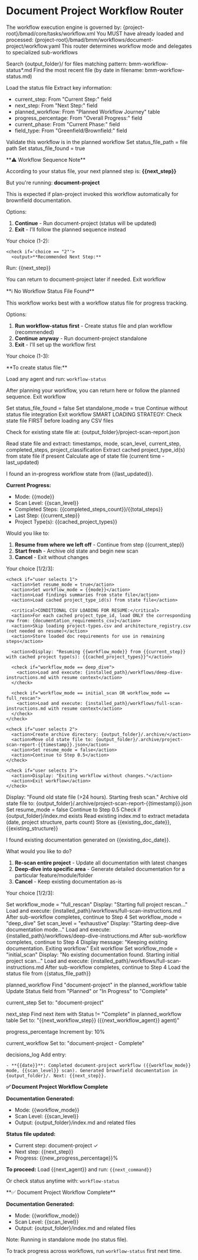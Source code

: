 # Document Project Workflow Router

<workflow>

<critical>The workflow execution engine is governed by: {project-root}/bmad/core/tasks/workflow.xml</critical>
<critical>You MUST have already loaded and processed: {project-root}/bmad/bmm/workflows/document-project/workflow.yaml</critical>
<critical>This router determines workflow mode and delegates to specialized sub-workflows</critical>

<step n="1" goal="Check and load workflow status file">

<action>Search {output_folder}/ for files matching pattern: bmm-workflow-status\*.md</action>
<action>Find the most recent file (by date in filename: bmm-workflow-status.md)</action>

<check if="exists">
  <action>Load the status file</action>
  <action>Extract key information:</action>

- current_step: From "Current Step:" field
- next_step: From "Next Step:" field
- planned_workflow: From "Planned Workflow Journey" table
- progress_percentage: From "Overall Progress:" field
- current_phase: From "Current Phase:" field
- field_type: From "Greenfield/Brownfield:" field

<action>Validate this workflow is in the planned workflow</action>
<action>Set status_file_path = file path</action>
<action>Set status_file_found = true</action>

  <check if='next_step != "document-project"'>
    <ask>**⚠️ Workflow Sequence Note**

According to your status file, your next planned step is: **{{next_step}}**

But you're running: **document-project**

This is expected if plan-project invoked this workflow automatically for brownfield documentation.

Options:

1. **Continue** - Run document-project (status will be updated)
2. **Exit** - I'll follow the planned sequence instead

Your choice (1-2):</ask>

    <check if='choice == "2"'>
      <output>**Recommended Next Step:**

Run: {{next_step}}

You can return to document-project later if needed.
</output>
<action>Exit workflow</action>
</check>
</check>
</check>

<check if="not exists">
  <ask>**ℹ️ No Workflow Status File Found**

This workflow works best with a workflow status file for progress tracking.

Options:

1. **Run workflow-status first** - Create status file and plan workflow (recommended)
2. **Continue anyway** - Run document-project standalone
3. **Exit** - I'll set up the workflow first

Your choice (1-3):</ask>

  <check if='choice == "1"'>
    <output>**To create status file:**

Load any agent and run: `workflow-status`

After planning your workflow, you can return here or follow the planned sequence.
</output>
<action>Exit workflow</action>
</check>

  <check if='choice == "2"'>
    <action>Set status_file_found = false</action>
    <action>Set standalone_mode = true</action>
    <action>Continue without status file integration</action>
  </check>

  <check if='choice == "3"'>
    <action>Exit workflow</action>
  </check>
</check>

</step>

<step n="2" goal="Check for resumability and determine workflow mode">
<critical>SMART LOADING STRATEGY: Check state file FIRST before loading any CSV files</critical>

<action>Check for existing state file at: {output_folder}/project-scan-report.json</action>

<check if="project-scan-report.json exists">
  <action>Read state file and extract: timestamps, mode, scan_level, current_step, completed_steps, project_classification</action>
  <action>Extract cached project_type_id(s) from state file if present</action>
  <action>Calculate age of state file (current time - last_updated)</action>

<ask>I found an in-progress workflow state from {{last_updated}}.

**Current Progress:**

- Mode: {{mode}}
- Scan Level: {{scan_level}}
- Completed Steps: {{completed_steps_count}}/{{total_steps}}
- Last Step: {{current_step}}
- Project Type(s): {{cached_project_types}}

Would you like to:

1. **Resume from where we left off** - Continue from step {{current_step}}
2. **Start fresh** - Archive old state and begin new scan
3. **Cancel** - Exit without changes

Your choice [1/2/3]:
</ask>

    <check if="user selects 1">
      <action>Set resume_mode = true</action>
      <action>Set workflow_mode = {{mode}}</action>
      <action>Load findings summaries from state file</action>
      <action>Load cached project_type_id(s) from state file</action>

      <critical>CONDITIONAL CSV LOADING FOR RESUME:</critical>
      <action>For each cached project_type_id, load ONLY the corresponding row from: {documentation_requirements_csv}</action>
      <action>Skip loading project-types.csv and architecture_registry.csv (not needed on resume)</action>
      <action>Store loaded doc requirements for use in remaining steps</action>

      <action>Display: "Resuming {{workflow_mode}} from {{current_step}} with cached project type(s): {{cached_project_types}}"</action>

      <check if="workflow_mode == deep_dive">
        <action>Load and execute: {installed_path}/workflows/deep-dive-instructions.md with resume context</action>
      </check>

      <check if="workflow_mode == initial_scan OR workflow_mode == full_rescan">
        <action>Load and execute: {installed_path}/workflows/full-scan-instructions.md with resume context</action>
      </check>
    </check>

    <check if="user selects 2">
      <action>Create archive directory: {output_folder}/.archive/</action>
      <action>Move old state file to: {output_folder}/.archive/project-scan-report-{{timestamp}}.json</action>
      <action>Set resume_mode = false</action>
      <action>Continue to Step 0.5</action>
    </check>

    <check if="user selects 3">
      <action>Display: "Exiting workflow without changes."</action>
      <action>Exit workflow</action>
    </check>

  </check>

  <check if="state file age >= 24 hours">
    <action>Display: "Found old state file (>24 hours). Starting fresh scan."</action>
    <action>Archive old state file to: {output_folder}/.archive/project-scan-report-{{timestamp}}.json</action>
    <action>Set resume_mode = false</action>
    <action>Continue to Step 0.5</action>
  </check>

</step>

<step n="3" goal="Check for existing documentation and determine workflow mode" if="resume_mode == false">
<action>Check if {output_folder}/index.md exists</action>

<check if="index.md exists">
  <action>Read existing index.md to extract metadata (date, project structure, parts count)</action>
  <action>Store as {{existing_doc_date}}, {{existing_structure}}</action>

<ask>I found existing documentation generated on {{existing_doc_date}}.

What would you like to do?

1. **Re-scan entire project** - Update all documentation with latest changes
2. **Deep-dive into specific area** - Generate detailed documentation for a particular feature/module/folder
3. **Cancel** - Keep existing documentation as-is

Your choice [1/2/3]:
</ask>

  <check if="user selects 1">
    <action>Set workflow_mode = "full_rescan"</action>
    <action>Display: "Starting full project rescan..."</action>
    <action>Load and execute: {installed_path}/workflows/full-scan-instructions.md</action>
    <action>After sub-workflow completes, continue to Step 4</action>
  </check>

  <check if="user selects 2">
    <action>Set workflow_mode = "deep_dive"</action>
    <action>Set scan_level = "exhaustive"</action>
    <action>Display: "Starting deep-dive documentation mode..."</action>
    <action>Load and execute: {installed_path}/workflows/deep-dive-instructions.md</action>
    <action>After sub-workflow completes, continue to Step 4</action>
  </check>

  <check if="user selects 3">
    <action>Display message: "Keeping existing documentation. Exiting workflow."</action>
    <action>Exit workflow</action>
  </check>
</check>

<check if="index.md does not exist">
  <action>Set workflow_mode = "initial_scan"</action>
  <action>Display: "No existing documentation found. Starting initial project scan..."</action>
  <action>Load and execute: {installed_path}/workflows/full-scan-instructions.md</action>
  <action>After sub-workflow completes, continue to Step 4</action>
</check>

</step>

<step n="4" goal="Update status file on completion">

<check if="status_file_found == true">
  <action>Load the status file from {{status_file_path}}</action>

<template-output file="{{status_file_path}}">planned_workflow</template-output>
<action>Find "document-project" in the planned_workflow table</action>
<action>Update Status field from "Planned" or "In Progress" to "Complete"</action>

<template-output file="{{status_file_path}}">current_step</template-output>
<action>Set to: "document-project"</action>

<template-output file="{{status_file_path}}">next_step</template-output>
<action>Find next item with Status != "Complete" in planned_workflow table</action>
<action>Set to: "{{next_workflow_step}} ({{next_workflow_agent}} agent)"</action>

<template-output file="{{status_file_path}}">progress_percentage</template-output>
<action>Increment by: 10%</action>

<template-output file="{{status_file_path}}">current_workflow</template-output>
<action>Set to: "document-project - Complete"</action>

<template-output file="{{status_file_path}}">decisions_log</template-output>
<action>Add entry:</action>

```
- **{{date}}**: Completed document-project workflow ({{workflow_mode}} mode, {{scan_level}} scan). Generated brownfield documentation in {output_folder}/. Next: {{next_step}}.
```

<output>**✅ Document Project Workflow Complete**

**Documentation Generated:**

- Mode: {{workflow_mode}}
- Scan Level: {{scan_level}}
- Output: {output_folder}/index.md and related files

**Status file updated:**

- Current step: document-project ✓
- Next step: {{next_step}}
- Progress: {{new_progress_percentage}}%

**To proceed:**
Load {{next_agent}} and run: `{{next_command}}`

Or check status anytime with: `workflow-status`
</output>
</check>

<check if="standalone_mode == true">
  <output>**✅ Document Project Workflow Complete**

**Documentation Generated:**

- Mode: {{workflow_mode}}
- Scan Level: {{scan_level}}
- Output: {output_folder}/index.md and related files

Note: Running in standalone mode (no status file).

To track progress across workflows, run `workflow-status` first next time.
</output>
</check>

</step>

</workflow>
